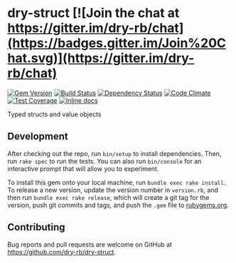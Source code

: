 [gem]: https://rubygems.org/gems/dry-struct
[travis]: https://travis-ci.org/dry-rb/dry-struct
[gemnasium]: https://gemnasium.com/dry-rb/dry-struct
[codeclimate]: https://codeclimate.com/github/dry-rb/dry-struct
[coveralls]: https://coveralls.io/r/dry-rb/dry-struct
[inchpages]: http://inch-ci.org/github/dry-rb/dry-struct

# dry-struct [![Join the chat at https://gitter.im/dry-rb/chat](https://badges.gitter.im/Join%20Chat.svg)](https://gitter.im/dry-rb/chat)

[![Gem Version](https://badge.fury.io/rb/dry-struct.svg)][gem]
[![Build Status](https://travis-ci.org/dry-rb/dry-struct.svg?branch=master)][travis]
[![Dependency Status](https://gemnasium.com/dry-rb/dry-struct.svg)][gemnasium]
[![Code Climate](https://codeclimate.com/github/dry-rb/dry-struct/badges/gpa.svg)][codeclimate]
[![Test Coverage](https://codeclimate.com/github/dry-rb/dry-struct/badges/coverage.svg)][codeclimate]
[![Inline docs](http://inch-ci.org/github/dry-rb/dry-struct.svg?branch=master)][inchpages]

Typed structs and value objects

## Development

After checking out the repo, run `bin/setup` to install dependencies. Then, run `rake spec` to run the tests. You can also run `bin/console` for an interactive prompt that will allow you to experiment.

To install this gem onto your local machine, run `bundle exec rake install`. To release a new version, update the version number in `version.rb`, and then run `bundle exec rake release`, which will create a git tag for the version, push git commits and tags, and push the `.gem` file to [rubygems.org](https://rubygems.org).

## Contributing

Bug reports and pull requests are welcome on GitHub at https://github.com/dry-rb/dry-struct.
